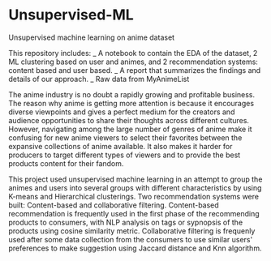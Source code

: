 # Unsupervised-ML
Unsupervised machine learning on anime dataset

This repository includes:
_ A notebook to contain the EDA of the dataset, 2 ML clustering based on user and animes, and 2 recommendation systems: content based and user based.
_ A report that summarizes the findings and details of our approach.
_ Raw data from MyAnimeList

The anime industry is no doubt a rapidly growing and profitable business. The reason why anime is getting more attention is because it encourages diverse viewpoints and gives a perfect medium for the creators and audience opportunities to share their thoughts across different cultures. However, navigating among the large number of genres of anime make it confusing for new anime viewers to select their favorites between the expansive collections of anime available. It also makes it harder for producers to target different types of viewers and to provide the best products content for their fandom.

This project used unsupervised machine learning in an attempt to group the animes and users into several groups with different characteristics by using K-means and Hierarchical clusterings. Two recommendation systems were built: Content-based and collaborative filtering. Content-based recommendation is frequently used in the first phase of the recommending products to consumers, with NLP analysis on tags or sypnopsis of the products using cosine similarity metric. Collaborative filtering is frequenly used after some data collection from the consumers to use similar users' preferences to make suggestion using Jaccard distance and Knn algorithm. 

